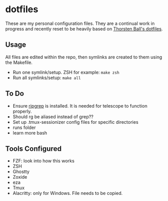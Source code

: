 # dotfiles
These are my personal configuration files. They are a continual work in progress and recently reset to be heavily based on [Thorsten Ball's dotfiles](https://github.com/mrnugget/dotfiles/).

## Usage
All files are edited within the repo, then symlinks are created to them using the Makefile.

- Run one symlink/setup. ZSH for example: `make zsh`
- Run all symlinks/setup: `make all`

## To Do
- Ensure [ripgrep](https://github.com/BurntSushi/ripgrep) is installed. It is needed for telescope to function properly.
- Should rg be aliased instead of grep??
- Set up .tmux-sessionizer config files for specific directories
- runs folder
- learn more bash

## Tools Configured 
- FZF: look into how this works
- ZSH
- Ghostty
- Zoxide
- eza
- Tmux
- Alacritty: only for Windows. File needs to be copied.
